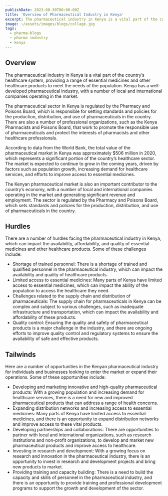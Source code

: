 ```yaml
---
publishDate: 2023-08-30T00:00:00Z
title: 'Overview of Pharmaceutical Industry in Kenya'
excerpt: The pharmaceutical industry in Kenya is a vital part of the country’s healthcare system, providing a range of essential medicines and other healthcare products to meet the needs of the population. Kenya has a well-developed pharmaceutical industry, with a number of local and international companies operating in the market.
image: ~/assets/images/blogs/collage.jpg
tags:
  - pharma-blogs
  - pharma industry
  - kenya
---
```


## Overview

<div class="text-justify">
The pharmaceutical industry in Kenya is a vital part of the country’s healthcare system, providing a range of essential medicines and other healthcare products to meet the needs of the population. Kenya has a well-developed pharmaceutical industry, with a number of local and international companies operating in the market.

The pharmaceutical sector in Kenya is regulated by the Pharmacy and Poisons Board, which is responsible for setting standards and policies for the production, distribution, and use of pharmaceuticals in the country. There are also a number of professional organizations, such as the Kenya Pharmacists and Poisons Board, that work to promote the responsible use of pharmaceuticals and protect the interests of pharmacists and other healthcare professionals.

According to data from the World Bank, the total value of the pharmaceutical market in Kenya was approximately $506 million in 2020, which represents a significant portion of the country’s healthcare sector. The market is expected to continue to grow in the coming years, driven by factors such as population growth, increasing demand for healthcare services, and efforts to improve access to essential medicines.

The Kenyan pharmaceutical market is also an important contributor to the country’s economy, with a number of local and international companies operating in the market and generating significant revenue and employment. The sector is regulated by the Pharmacy and Poisons Board, which sets standards and policies for the production, distribution, and use of pharmaceuticals in the country.

</div>

## Hurdles

<div class="text-justify">
There are a number of hurdles facing the pharmaceutical industry in Kenya, which can impact the availability, affordability, and quality of essential medicines and other healthcare products. Some of these challenges include:

- Shortage of trained personnel: There is a shortage of trained and qualified personnel in the pharmaceutical industry, which can impact the availability and quality of healthcare products.
- Limited access to essential medicines: Many parts of Kenya have limited access to essential medicines, which can impact the ability of the population to access the healthcare they need.
- Challenges related to the supply chain and distribution of pharmaceuticals: The supply chain for pharmaceuticals in Kenya can be complex and subject to various challenges, such as inadequate infrastructure and transportation, which can impact the availability and affordability of these products.
- Quality control: Ensuring the quality and safety of pharmaceutical products is a major challenge in the industry, and there are ongoing efforts to improve quality control and regulatory systems to ensure the availability of safe and effective products.
</div>

## Tailwinds

<div class="text-justify">
Here are a number of opportunities in the Kenyan pharmaceutical industry for individuals and businesses looking to enter the market or expand their operations. Some of these opportunities include:

- Developing and marketing innovative and high-quality pharmaceutical products: With a growing population and increasing demand for healthcare services, there is a need for new and improved pharmaceutical products that can address a range of health concerns.
- Expanding distribution networks and increasing access to essential medicines: Many parts of Kenya have limited access to essential medicines, and there is an opportunity to expand distribution networks and improve access to these vital products.
- Developing partnerships and collaborations: There are opportunities to partner with local and international organizations, such as research institutions and non-profit organizations, to develop and market new pharmaceutical products and improve access to healthcare.
- Investing in research and development: With a growing focus on research and innovation in the pharmaceutical industry, there is an opportunity to invest in research and development projects and bring new products to market.
- Providing training and capacity building: There is a need to build the capacity and skills of personnel in the pharmaceutical industry, and there is an opportunity to provide training and professional development programs to support the growth and development of the sector.
</div>

